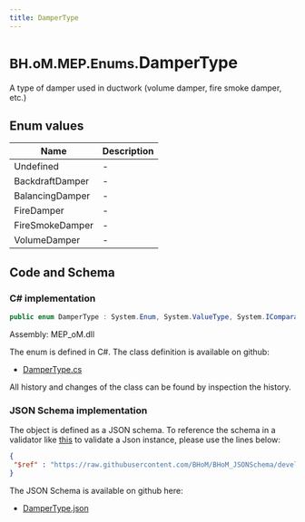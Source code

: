 ```yaml
---
title: DamperType
---
```


# <small>BH.oM.MEP.Enums.</small>**DamperType**

A type of damper used in ductwork (volume damper, fire smoke damper, etc.)

## Enum values

| Name            | Description                                                    |
|-----------------|----------------------------------------------------------------|
| Undefined |  -  |
| BackdraftDamper |  -  |
| BalancingDamper |  -  |
| FireDamper |  -  |
| FireSmokeDamper |  -  |
| VolumeDamper |  -  |


## Code and Schema

### C# implementation

``` C# title="C#"
public enum DamperType : System.Enum, System.ValueType, System.IComparable, System.ISpanFormattable, System.IFormattable, System.IConvertible
```

Assembly: MEP_oM.dll

The enum is defined in C#. The class definition is available on github:

- [DamperType.cs](https://github.com/BHoM/BHoM/blob/develop/MEP_oM/Enums\DamperType.cs)

All history and changes of the class can be found by inspection the history.
### JSON Schema implementation

The object is defined as a JSON schema. To reference the schema in a validator like [this](https://www.jsonschemavalidator.net/) to validate a Json instance, please use the lines below:

``` json title="JSON Schema"
{
 "$ref" : "https://raw.githubusercontent.com/BHoM/BHoM_JSONSchema/develop/MEP_oM/Enums/DamperType.json"
}
```

The JSON Schema is available on github here:

- [DamperType.json](https://github.com/BHoM/BHoM_JSONSchema/blob/develop/MEP_oM/Enums/DamperType.json)
